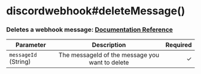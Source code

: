 # discordwebhook#deleteMessage()

### Deletes a webhook message: [Documentation Reference](https://discord.com/developers/docs/resources/webhook#delete-webhook-message)

| Parameter            |                   Description                   | Required |
| -------------------- | :---------------------------------------------: | -------: |
| `messageId` (String) | The messageId of the message you want to delete |        ✓ |
